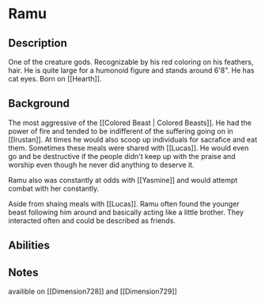 # Ramu

## Description
One of the creature gods. Recognizable by his red coloring on his feathers, hair. He is quite large for a humonoid figure and stands around 6'8". He has cat eyes. Born on [[Hearth]].

## Background
The most aggressive of the [[Colored Beast | Colored Beasts]]. He had the power of fire and tended to be indifferent of the suffering going on in [[Irustan]]. At times he would also scoop up individuals for sacrafice and eat them. Sometimes these meals were shared with [[Lucas]]. He would even go and be destructive if the people didn't keep up with the praise and worship even though he never did anything to deserve it.

Ramu also was constantly at odds with [[Yasmine]] and would attempt combat with her constantly. 

Aside from shaing meals with [[Lucas]]. Ramu often found the younger beast following him around and basically acting like a little brother. They interacted often and could be described as friends. 

## Abilities

## Notes
availible on [[Dimension728]] and [[Dimension729]]
